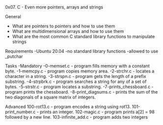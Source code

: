 0x07. C - Even more pointers, arrays and strings

General
- What are pointers to pointers and how to use them
- What are multidimensional arrays and how to use them
- What are the most common C standard library functions to manipulate strings

Requirements
-Ubuntu 20.04
-no standard library functions
-allowed to use _putchar

Tasks
-Mandatory
	-0-memset.c - program fills memory with a constant byte.
	-1-memcpy.c - program copies memory area.
	-2-strchr.c - locates a character in a string.
	-3-strspn.c - program gets the length of a prefix substring.
	-4-strpbrk.c - program searches a string for any of a set of bytes.
	-5-strstr.c - program  locates a substring.
	-7-prints_chessboard.c - program  prints the chessboard.
	-8-print_diagsums.c - prints the sum of the two diagonals of a square matrix of integers.

Advanced
100-rot13.c - program encodes a string using rot13.
101-print_number.c - prints an integer.
102-magic.c - program prints a[2] = 98 followed by a new line.
103-infinite_add.c - program adds two integers
